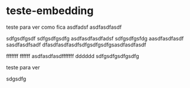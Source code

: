 # teste-embedding

teste para ver como fica
asdfadsf
asdfasdfasdf


sdfgsdfgsdf
sdfgsdfgsdfg
asdfasdfasdfadsf
sdfgsdfgsfdg
aasdfasdfasdf
sasdfasdfsadf
dfasdfasdfasdfsdfgsdfgsdfgsasdfasdfasdf

fffffff
ffffff
asdfasdfasdfffffff
dddddd
sdfgsdfgsdfgsdfg


teste para ver


sdgsdfg
